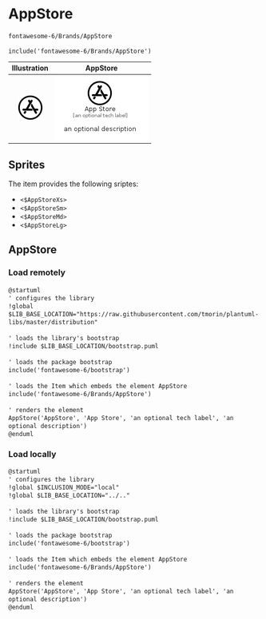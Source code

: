 # AppStore


```text
fontawesome-6/Brands/AppStore
```

```text
include('fontawesome-6/Brands/AppStore')
```



| Illustration | AppStore |
| :---: | :---: |
| ![illustration for Illustration](../../fontawesome-6/Brands/AppStore.png) | ![illustration for AppStore](../../fontawesome-6/Brands/AppStore.Local.png) |



## Sprites
The item provides the following sriptes:

- `<$AppStoreXs>`
- `<$AppStoreSm>`
- `<$AppStoreMd>`
- `<$AppStoreLg>`





## AppStore

### Load remotely
```plantuml
@startuml
' configures the library
!global $LIB_BASE_LOCATION="https://raw.githubusercontent.com/tmorin/plantuml-libs/master/distribution"

' loads the library's bootstrap
!include $LIB_BASE_LOCATION/bootstrap.puml

' loads the package bootstrap
include('fontawesome-6/bootstrap')

' loads the Item which embeds the element AppStore
include('fontawesome-6/Brands/AppStore')

' renders the element
AppStore('AppStore', 'App Store', 'an optional tech label', 'an optional description')
@enduml
```

### Load locally
```plantuml
@startuml
' configures the library
!global $INCLUSION_MODE="local"
!global $LIB_BASE_LOCATION="../.."

' loads the library's bootstrap
!include $LIB_BASE_LOCATION/bootstrap.puml

' loads the package bootstrap
include('fontawesome-6/bootstrap')

' loads the Item which embeds the element AppStore
include('fontawesome-6/Brands/AppStore')

' renders the element
AppStore('AppStore', 'App Store', 'an optional tech label', 'an optional description')
@enduml
```

